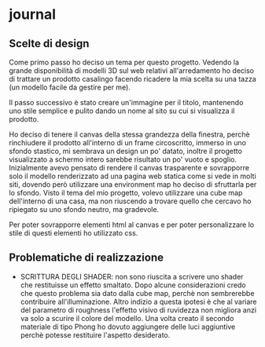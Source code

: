 # journal

## Scelte di design

Come primo passo ho deciso un tema per questo progetto. Vedendo la grande disponibilità di modelli 3D sul web relativi all'arredamento ho deciso di trattare un prodotto casalingo facendo ricadere la mia scelta su una tazza (un modello facile da gestire per me). 

Il passo successivo è stato creare un'immagine per il titolo, mantenendo uno stile semplice e pulito dando un nome al sito su cui si visualizza il prodotto.

Ho deciso di tenere il canvas della stessa grandezza della finestra, perchè rinchiudere il prodotto all'interno di un frame circoscritto, immerso in uno sfondo stastico, mi sembrava un design un po' datato, inoltre il progetto visualizzato a schermo intero sarebbe risultato un po' vuoto e spoglio. Inizialmente avevo pensato di rendere il canvas trasparente e sovrapporre solo il modello renderizzato ad una pagina web statica come si vede in molti siti, dovendo però utilizzare una environment map ho deciso di sfruttarla per lo sfondo. Visto il tema del mio progetto, volevo utilizzare una cube map dell'interno di una casa, ma non riuscendo a trovare quello che cercavo ho ripiegato su uno sfondo neutro, ma gradevole.

Per poter sovrapporre elementi html al canvas e per poter personalizzare lo stile di questi elementi ho utilizzato css. 


## Problematiche di realizzazione

- SCRITTURA DEGLI SHADER: non sono riuscita a scrivere uno shader che restituisse un effetto smaltato. Dopo alcune considerazioni credo che questo problema sia dato dalla cube map, perchè non sembrerebbe contribuire all'illuminazione. Altro indizio a questa ipotesi è che al variare del parametro di roughness l'effetto visivo di ruvidezza non migliora anzi va solo a scurire il colore del modello. Una volta creato il secondo materiale di tipo Phong ho dovuto aggiungere delle luci aggiuntive perchè potesse restituire l'aspetto desiderato. 




